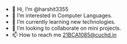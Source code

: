 - 👋 Hi, I’m @harshit3355
- 👀 I’m interested in Computer Languages.
- 🌱 I’m currently learning new technologies.
- 💞️ I’m looking to collaborate on mini projects.
- 📫 How to reach me 21BCA1085@cuchd.in

<!---
harshit3355/harshit3355 is a ✨ special ✨ repository because its `README.md` (this file) appears on your GitHub profile.
You can click the Preview link to take a look at your changes.
--->
